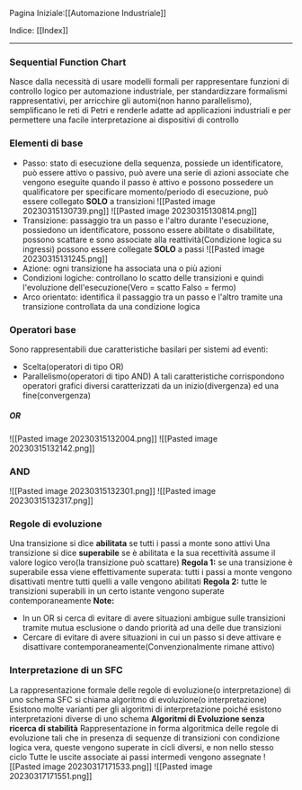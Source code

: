 Pagina Iniziale:[[Automazione Industriale]]

Indice: [[Index]]

---

### Sequential Function Chart
Nasce dalla necessità di usare modelli formali per rappresentare funzioni di controllo logico per automazione industriale, per standardizzare formalismi rappresentativi, per arricchire gli automi(non hanno parallelismo), semplificano le reti di Petri e renderle adatte ad applicazioni industriali e per permettere una facile interpretazione ai dispositivi di controllo

### Elementi di base
- Passo: stato di esecuzione della sequenza, possiede un identificatore, può essere attivo o passivo, può avere una serie di azioni associate che vengono eseguite quando il passo è attivo e possono possedere un qualificatore per specificare momento/periodo di esecuzione, può essere collegato **SOLO** a transizioni
![[Pasted image 20230315130739.png]]
![[Pasted image 20230315130814.png]]
- Transizione: passaggio tra un passo e l'altro durante l'esecuzione, possiedono un identificatore, possono essere abilitate o disabilitate, possono scattare e sono associate alla reattività(Condizione logica su ingressi) possono essere collegate **SOLO** a passi
![[Pasted image 20230315131245.png]]
- Azione: ogni transizione ha associata una o più azioni
- Condizioni logiche: controllano lo scatto delle transizioni e quindi l'evoluzione dell'esecuzione(Vero = scatto Falso = fermo)
- Arco orientato: identifica il passaggio tra un passo e l'altro tramite una transizione controllata da una condizione logica

### Operatori base
Sono rappresentabili due caratteristiche basilari per sistemi ad eventi:
- Scelta(operatori di tipo OR)
- Parallelismo(operatori di tipo AND)
A tali caratteristiche corrispondono operatori grafici diversi caratterizzati da un inizio(divergenza) ed una fine(convergenza)
##### OR 
![[Pasted image 20230315132004.png]]
![[Pasted image 20230315132142.png]]
### AND
![[Pasted image 20230315132301.png]]
![[Pasted image 20230315132317.png]]

### Regole di evoluzione
Una transizione si dice **abilitata** se tutti i passi a monte sono attivi
Una transizione si dice **superabile** se è abilitata e la sua recettività assume il valore logico vero(la transizione può scattare)
**Regola 1:**
se una transizione è superabile essa viene effettivamente superata: tutti i passi a monte vengono disattivati mentre tutti  quelli a valle vengono abilitati
**Regola 2:**
tutte le transizioni superabili in un certo istante vengono superate contemporaneamente
**Note:**
- In un OR si cerca di evitare di avere situazioni ambigue sulle transizioni tramite mutua esclusione o dando priorità ad una delle due transizioni
- Cercare di evitare di avere situazioni in cui un passo si deve attivare e disattivare contemporaneamente(Convenzionalmente rimane attivo)

### Interpretazione di un SFC
La rappresentazione formale delle regole di evoluzione(o interpretazione) di uno schema SFC si chiama algoritmo di evoluzione(o interpretazione)
Esistono molte varianti per gli algoritmi di interpretazione poiché esistono interpretazioni diverse di uno schema
**Algoritmi di Evoluzione senza ricerca di stabilità**
Rappresentazione in forma algoritmica delle regole di evoluzione tali che in presenza di sequenze di transizioni con condizione logica vera, queste vengono superate in cicli diversi, e non nello stesso ciclo
Tutte le uscite associate ai passi intermedi vengono assegnate
![[Pasted image 20230317171533.png]]
![[Pasted image 20230317171551.png]]
